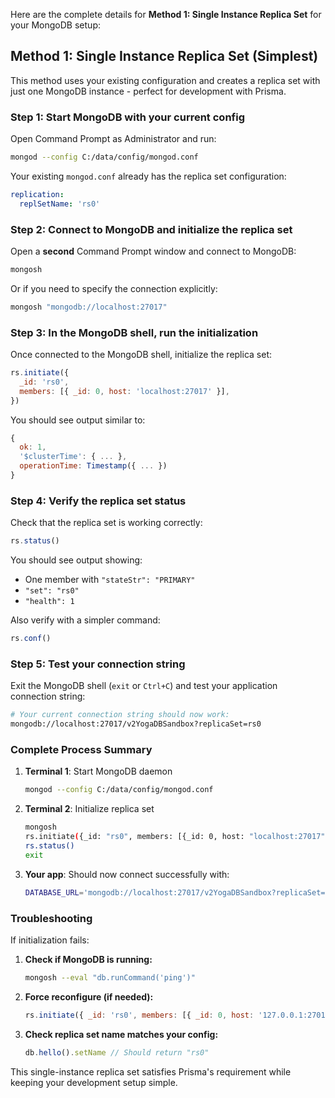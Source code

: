 Here are the complete details for **Method 1: Single Instance Replica Set** for your MongoDB setup:

## Method 1: Single Instance Replica Set (Simplest)

This method uses your existing configuration and creates a replica set with just one MongoDB instance - perfect for development with Prisma.

### Step 1: Start MongoDB with your current config

Open Command Prompt as Administrator and run:

```bash
mongod --config C:/data/config/mongod.conf
```

Your existing `mongod.conf` already has the replica set configuration:

```yaml
replication:
  replSetName: 'rs0'
```

### Step 2: Connect to MongoDB and initialize the replica set

Open a **second** Command Prompt window and connect to MongoDB:

```bash
mongosh
```

Or if you need to specify the connection explicitly:

```bash
mongosh "mongodb://localhost:27017"
```

### Step 3: In the MongoDB shell, run the initialization

Once connected to the MongoDB shell, initialize the replica set:

```javascript
rs.initiate({
  _id: 'rs0',
  members: [{ _id: 0, host: 'localhost:27017' }],
})
```

You should see output similar to:

```javascript
{
  ok: 1,
  '$clusterTime': { ... },
  operationTime: Timestamp({ ... })
}
```

### Step 4: Verify the replica set status

Check that the replica set is working correctly:

```javascript
rs.status()
```

You should see output showing:

- One member with `"stateStr": "PRIMARY"`
- `"set": "rs0"`
- `"health": 1`

Also verify with a simpler command:

```javascript
rs.conf()
```

### Step 5: Test your connection string

Exit the MongoDB shell (`exit` or `Ctrl+C`) and test your application connection string:

```bash
# Your current connection string should now work:
mongodb://localhost:27017/v2YogaDBSandbox?replicaSet=rs0
```

### Complete Process Summary

1. **Terminal 1**: Start MongoDB daemon

   ```bash
   mongod --config C:/data/config/mongod.conf
   ```

2. **Terminal 2**: Initialize replica set

   ```bash
   mongosh
   rs.initiate({_id: "rs0", members: [{_id: 0, host: "localhost:27017"}]})
   rs.status()
   exit
   ```

3. **Your app**: Should now connect successfully with:
   ```bash
   DATABASE_URL='mongodb://localhost:27017/v2YogaDBSandbox?replicaSet=rs0'
   ```

### Troubleshooting

If initialization fails:

1. **Check if MongoDB is running:**

   ```bash
   mongosh --eval "db.runCommand('ping')"
   ```

2. **Force reconfigure (if needed):**

   ```javascript
   rs.initiate({ _id: 'rs0', members: [{ _id: 0, host: '127.0.0.1:27017' }] })
   ```

3. **Check replica set name matches your config:**
   ```javascript
   db.hello().setName // Should return "rs0"
   ```

This single-instance replica set satisfies Prisma's requirement while keeping your development setup simple.
